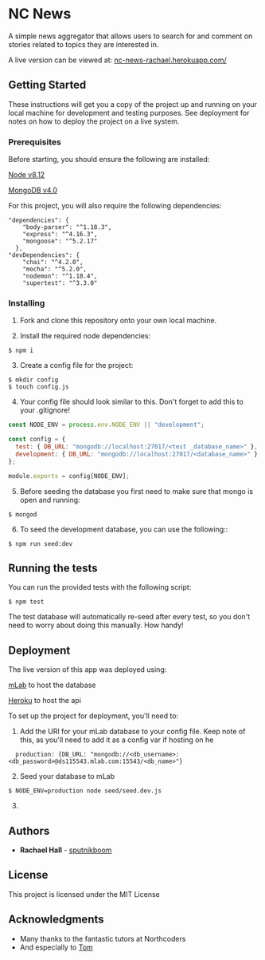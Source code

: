 # NC News

A simple news aggregator that allows users to search for and comment on stories related to topics they are interested in.

A live version can be viewed at: [nc-news-rachael.herokuapp.com/](nc-news-rachael.herokuapp.com/)

## Getting Started

These instructions will get you a copy of the project up and running on your local machine for development and testing purposes. See deployment for notes on how to deploy the project on a live system.

### Prerequisites

Before starting, you should ensure the following are installed:

[Node v8.12](https://nodejs.org)

[MongoDB v4.0](https://www.mongodb.com)

For this project, you will also require the following dependencies:

```
"dependencies": {
    "body-parser": "^1.18.3",
    "express": "^4.16.3",
    "mongoose": "^5.2.17"
  },
"devDependencies": {
    "chai": "^4.2.0",
    "mocha": "^5.2.0",
    "nodemon": "^1.18.4",
    "supertest": "^3.3.0"
```

### Installing

1. Fork and clone this repository onto your own local machine.

2. Install the required node dependencies:

```
$ npm i
```

3. Create a config file for the project:

```
$ mkdir config
$ touch config.js
```

4. Your config file should look similar to this. Don't forget to add this to your .gitignore!

```js
const NODE_ENV = process.env.NODE_ENV || "development";

const config = {
  test: { DB_URL: "mongodb://localhost:27017/<test _database_name>" },
  development: { DB_URL: "mongodb://localhost:27017/<database_name>" }
};

module.exports = config[NODE_ENV];
```

5. Before seeding the database you first need to make sure that mongo is open and running:
```
$ mongod
```

6. To seed the development database, you can use the following::
```
$ npm run seed:dev
```

## Running the tests

You can run the provided tests with the following script:

```
$ npm test
```

The test database will automatically re-seed after every test, so you don't need to worry about doing this manually. How handy!


## Deployment

The live version of this app was deployed using:

[mLab](https://mlab.com)
to host the database

[Heroku](https://heroku.com)
to host the api

To set up the project for deployment, you'll need to:

1. Add the URI for your mLab database to your config file. Keep note of this, as you'll need to add it as a config var if hosting on he

```
  production: {DB_URL: "mongodb://<db_username>:<db_password>@ds115543.mlab.com:15543/<db_name>"}
```

2. Seed your database to mLab

```
$ NODE_ENV=production node seed/seed.dev.js
```

3. 

## Authors

- **Rachael Hall** - [sputnikboom](https://github.com/sputnikboom)

## License

This project is licensed under the MIT License

## Acknowledgments

- Many thanks to the fantastic tutors at Northcoders
- And especially to [Tom](https://github.com/tomosim)
